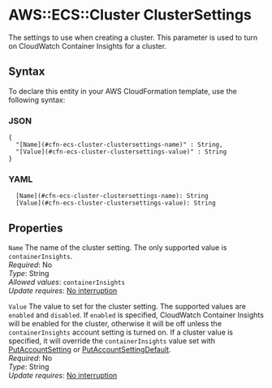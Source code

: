 # AWS::ECS::Cluster ClusterSettings<a name="aws-properties-ecs-cluster-clustersettings"></a>

The settings to use when creating a cluster\. This parameter is used to turn on CloudWatch Container Insights for a cluster\.

## Syntax<a name="aws-properties-ecs-cluster-clustersettings-syntax"></a>

To declare this entity in your AWS CloudFormation template, use the following syntax:

### JSON<a name="aws-properties-ecs-cluster-clustersettings-syntax.json"></a>

```
{
  "[Name](#cfn-ecs-cluster-clustersettings-name)" : String,
  "[Value](#cfn-ecs-cluster-clustersettings-value)" : String
}
```

### YAML<a name="aws-properties-ecs-cluster-clustersettings-syntax.yaml"></a>

```
  [Name](#cfn-ecs-cluster-clustersettings-name): String
  [Value](#cfn-ecs-cluster-clustersettings-value): String
```

## Properties<a name="aws-properties-ecs-cluster-clustersettings-properties"></a>

`Name` <a name="cfn-ecs-cluster-clustersettings-name"></a>
The name of the cluster setting\. The only supported value is `containerInsights`\.  
_Required_: No  
_Type_: String  
_Allowed values_: `containerInsights`  
_Update requires_: [No interruption](https://docs.aws.amazon.com/AWSCloudFormation/latest/UserGuide/using-cfn-updating-stacks-update-behaviors.html#update-no-interrupt)

`Value` <a name="cfn-ecs-cluster-clustersettings-value"></a>
The value to set for the cluster setting\. The supported values are `enabled` and `disabled`\. If `enabled` is specified, CloudWatch Container Insights will be enabled for the cluster, otherwise it will be off unless the `containerInsights` account setting is turned on\. If a cluster value is specified, it will override the `containerInsights` value set with [PutAccountSetting](https://docs.aws.amazon.com/AmazonECS/latest/APIReference/API_PutAccountSetting.html) or [PutAccountSettingDefault](https://docs.aws.amazon.com/AmazonECS/latest/APIReference/API_PutAccountSettingDefault.html)\.  
_Required_: No  
_Type_: String  
_Update requires_: [No interruption](https://docs.aws.amazon.com/AWSCloudFormation/latest/UserGuide/using-cfn-updating-stacks-update-behaviors.html#update-no-interrupt)

